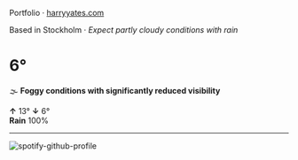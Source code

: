 Portfolio · [harryyates.com](https://harryyates.com)

<!-- WEATHER_START -->
Based in Stockholm · *Expect partly cloudy conditions with rain*

# 6°
🌫️ **Foggy conditions with significantly reduced visibility**

**↑** 13° **↓** 6°  
**Rain** 100%

---
<!-- WEATHER_END -->

<p align="left">
  <a>
    <img src="https://spotify-github-profile.kittinanx.com/api/view?uid=bigbello&cover_image=true&theme=natemoo-re&show_offline=true&background_color=121212&interchange=false&bar_color=53b14f&bar_color_cover=false" alt="spotify-github-profile">
  </a>
</p>